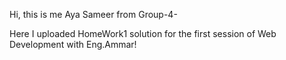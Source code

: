 Hi, this is me Aya Sameer from Group-4-

Here I uploaded HomeWork1 solution for the first session of Web Development with Eng.Ammar!
